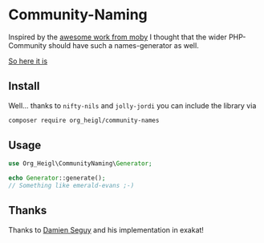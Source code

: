 # Community-Naming

Inspired by the [awesome work from moby](https://github.com/moby/moby/blob/master/pkg/namesgenerator/names-generator.go) 
I thought that the wider PHP-Community should have such a names-generator as well.

[So here it is](https://jcj7wlim4c.execute-api.us-east-2.amazonaws.com)

## Install

Well... thanks to `nifty-nils` and `jolly-jordi` you can include the library via 

```bash
composer require org_heigl/community-names
```

## Usage

```php
use Org_Heigl\CommunityNaming\Generator;

echo Generator::generate();
// Something like emerald-evans ;-)
```

## Thanks

Thanks to [Damien Seguy](https://twitter.com/faguo) and his implementation in exakat!